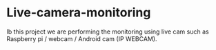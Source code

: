 # Live-camera-monitoring
Ib this project we are performing the monitoring using live cam such as Raspberry pi / webcam / Android cam (IP WEBCAM).
